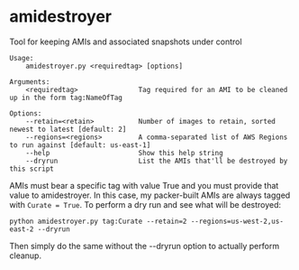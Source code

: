# amidestroyer
Tool for keeping AMIs and associated snapshots under control
```
Usage:
    amidestroyer.py <requiredtag> [options]

Arguments:
    <requiredtag>               Tag required for an AMI to be cleaned up in the form tag:NameOfTag

Options:
    --retain=<retain>           Number of images to retain, sorted newest to latest [default: 2]
    --regions=<regions>         A comma-separated list of AWS Regions to run against [default: us-east-1]
    --help                      Show this help string
    --dryrun                    List the AMIs that'll be destroyed by this script
```
AMIs must bear a specific tag with value True and you must provide that value to amidestroyer. In this case,
my packer-built AMIs are always tagged with `Curate = True`. To perform a dry run and see what will be destroyed:

`python amidestroyer.py tag:Curate --retain=2 --regions=us-west-2,us-east-2 --dryrun`

Then simply do the same without the --dryrun option to actually perform cleanup.
